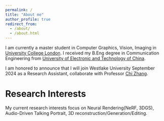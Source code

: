 ```yaml
---
permalink: /
title: "About me"
author_profile: true
redirect_from: 
  - /about/
  - /about.html
---
```


I am currently a master student in Computer Graphics, Vision, Imaging in [University College London](https://www.ucl.ac.uk). I received my B.Eng degree in Communication Engineering from [University of Electronic and Technology of China](https://en.uestc.edu.cn).

I am honored to announce that I will join Westlake University September 2024 as a Research Assistant, collaborate with Professor [Chi Zhang](https://icoz69.github.io).

# Research Interests
My current research interests focus on Neural Rendering(NeRF, 3DGS), Audio-Driven Talking Portrait, 3D reconstruction/Generation/Editing.
